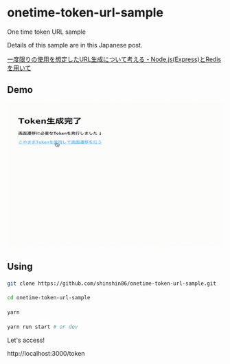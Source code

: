 # **onetime-token-url-sample**

One time token URL sample



Details of this sample are in this Japanese post.

[一度限りの使用を想定したURL生成について考える - Node.js(Express)とRedisを用いて](https://qiita.com/shinshin86/items/368038401abc413a7355)



## Demo

![demo - gif](https://github.com/shinshin86/onetime-token-url-sample/blob/master/gif/demo.gif?raw=true)

## Using

```bash
git clone https://github.com/shinshin86/onetime-token-url-sample.git

cd onetime-token-url-sample

yarn 

yarn run start # or dev
```



Let's access!<br>

http://localhost:3000/token

